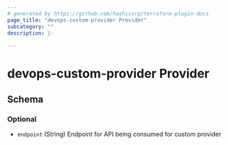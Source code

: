 ```yaml
---
# generated by https://github.com/hashicorp/terraform-plugin-docs
page_title: "devops-custom-provider Provider"
subcategory: ""
description: |-
  
---
```


# devops-custom-provider Provider





<!-- schema generated by tfplugindocs -->
## Schema

### Optional

- `endpoint` (String) Endpoint for API being consumed for custom provider
